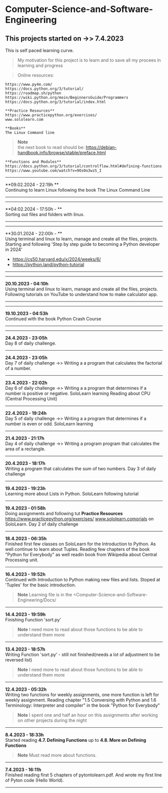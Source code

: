 # Computer-Science-and-Software-Engineering
## This projects started on ->> 7.4.2023 

This is self paced learning curve.

>   My motivation for this project is to learn and to save all my procees in learning and progress

>   Online resources:
 
    https://www.py4e.com/
    https://docs.python.org/3/tutorial/
    https://roadmap.sh/python
    https://wiki.python.org/moin/BeginnersGuide/Programmers
    https://docs.python.org/3/tutorial/index.html

    **Practice Resources**
    https://www.practicepython.org/exercises/
    www.sololearn.com

    **Books**
    The Linux Command line
  
  > **Note**   
  the next book to read should be: https://debian-handbook.info/browse/stable/preface.html



    **Functions and Modules**
    https://docs.python.org/3/tutorial/controlflow.html#defining-functions
    https://www.youtube.com/watch?v=9Os0o3wzS_I

---

  **09.02.2024 - 22:19h **  
Continuing to learn Linux following the book The Linux Command Line

---

---

  **04:02.2024 - 17:50h - **  
Sorting out files and folders with linux.

---

---

  **30.01.2024 - 22:00h - **  
Using terminal and linux to learn, manage and create all the files, projects.
Starting and following 'Step by step guide to becoming a Python developer in 2024'
- https://cs50.harvard.edu/x/2024/weeks/6/
- https://python.land/python-tutorial

---

---

  **20.10.2023 - 04:10h**  
Using terminal and linux to learn, manage and create all the files, projects.
Following tutorials on YouTube to understand how to make calculator app.

---

---

  **19.10.2023 - 04:53h**  
Continued with the book Python Crash Course 

---

---

  **24.4.2023 - 23:05h**  
Day 8 of daily challenge. 

---

  **24.4.2023 - 23:05h**  
Day 7 of daily challenge ->> Writing a a program that calculates the factorial of a number. 


---

  **23.4.2023 - 22:02h**  
Day 6 of daily challenge ->> Writing a a program that determines if a number is positive or negative. 
SoloLearn learning 
Reading about CPU (Central Processing Unit)

---

  **22.4.2023 - 19:24h**  
Day 5 of daily challenge ->> Writing a a program that determines if a number is even or odd. 
SoloLearn learning

---

  **21.4.2023 - 21:17h**  
Day 4 of daily challenge ->> Writing a program program that calculates the area of a rectangle. 

---

  **20.4.2023 - 18:17h**  
Writing a program that calculates the sum of two numbers. 
Day 3 of daily challenge

---

  **19.4.2023 - 19:23h**  
Learning more about Lists in Python. 
SoloLearn following tutorial

---

  **19.4.2023 - 01:58h**  
Doing assignments and following tut    **Practice Resources**
    https://www.practicepython.org/exercises/
    www.sololearn.comorials on SoloLearn. 
Day 2 of daily challenge

---

  **18.4.2023 - 06:35h**  
Finished first few classes on SoloLearn for the Introduction to Python. 
As well continue to learn about Tuples. 
Reading few chapters of the book "Python for Everybody" as well readin book from Wikipedia about Central Processing unit. 

---

  **16.4.2023 - 19:52h**  
Continued with Introduction to Python making new files and lists. 
Stoped at 'Tuples' for the basic introduction. 

> **Note** 
> Learning file is in the <Computer-Science-and-Software-Engineering/Docs/

---

  **14.4.2023 - 19:59h**  
Finishing Function 'sort.py' 

> **Note** 
> I need more to read about those functions to be able to understand them more

---

  **13.4.2023 - 18:57h**  
Writing Function 'sort.py' - still not finished(needs a lot of adjustment to be reversed list) 

> **Note** 
> I need more to read about those functions to be able to understand them more

---

  **12.4.2023 - 05:32h**  
Writing two functions for weekly assignments, one more function is left for weekly assignment.
Reading chapter "1.5 Conversing with Python and 1.6 Terminology: Interpreter and compiler" in the book "Python for Everybody" 

> **Note** 
> I spent one and half an hour on this assignments after working on other projects during the night

---

 **8.4.2023 - 18:33h**  
   Started reading  **4.7. Defining Functions**  up to **4.8. More on Defining Functions** 

> **Note** 
>  Must read more about functions.

---

   **7.4.2023 - 16:11h**  
    Finished reading first 5 chapters of pytontolearn.pdf. And wrote my first line of Pyton code (Hello World).

---
